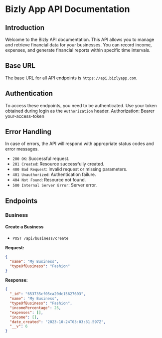 # Bizly App API Documentation

## Introduction

Welcome to the Bizly API documentation. This API allows you to manage and retrieve financial data for your businesses. You can record income, expenses, and generate financial reports within specific time intervals.

## Base URL

The base URL for all API endpoints is `https://api.bizlyapp.com`.

## Authentication

To access these endpoints, you need to be authenticated. Use your token obtained during login as the `Authorization` header.
Authorization: Bearer your-access-token


## Error Handling

In case of errors, the API will respond with appropriate status codes and error messages.

- `200 OK`: Successful request.
- `201 Created`: Resource successfully created.
- `400 Bad Request`: Invalid request or missing parameters.
- `401 Unauthorized`: Authentication failure.
- `404 Not Found`: Resource not found.
- `500 Internal Server Error`: Server error.


## Endpoints

### Business

#### Create a Business

- `POST /api/business/create`

**Request:**

```json
{
  "name": "My Business",
  "typeOfBusiness": "Fashion"
}
```

**Response:**

```json
{
  "_id": "653735cf05ca20dc15627603",
  "name": "My Business",
  "typeOfBusiness": "Fashion",
  "incomePercentage": 25,
  "expenses": [],
  "income": [],
  "date_created": "2023-10-24T03:03:31.597Z",
  "__v": 6
}
```